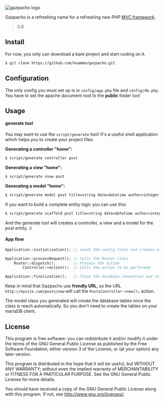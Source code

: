 ![gazpacho logo](http://f.cl.ly/items/0a2l3o231c2w1F0m0t3t/gazpacho_logo.png)

Gazpacho is a refreshing name for a refreshing new PHP [MVC framework](http://en.wikipedia.org/wiki/Model%E2%80%93view%E2%80%93controller).

> 0.8

## Install

For now, you only can download a bare project and start coding on it.

```bash
$ git clone https://github.com/huamma/gazpacho.git
```

## Configuration

The only config you must set up is in `config/app.php` file and `config/db.php`.
You have to set the apache document root to the __public__ folder too!

## Usage

#### generate tool

You may want to use the `script/generate` tool! It's a useful shell application
which helps you to create your project files.

__Generating a controller "home":__

```bash
$ script/generate controller post
```

__Generating a view "home":__

```bash
$ script/generate view post
```

__Generating a model "home":__

```bash
$ script/generate model post title=string date=datetime author=integer body=text
```

If you want to build a complete entity logic you can use this:

```bash
$ script/generate scaffold post title=string date=datetime author=integer body=text
```

And the generate tool will creates a controller, a view and a model for the post entity. :)

#### App flow

```php
Application::initialization(); // Loads the config files and creates a database instance

Application::processRequest(); // Calls the Router class
    Router::dispatch();        // Process the action
        Controller->action();  // Calls the action to be performed

Application::finalization();   // Close the database connection and release resources
```

Keep in mind that Gazpacho use __frendly URL__, so the URL `http://mysite.com/posts/new`
will call the `PostsController->new();` action.

The model class you generated will create the database tables once the class is reach automatically.
So you don't need to create the tables on your mariaDB client.

## License 

This program is free software: you can redistribute it and/or modify
it under the terms of the GNU General Public License as published by
the Free Software Foundation, either version 3 of the License, or
(at your option) any later version.

This program is distributed in the hope that it will be useful,
but WITHOUT ANY WARRANTY; without even the implied warranty of
MERCHANTABILITY or FITNESS FOR A PARTICULAR PURPOSE.  See the
GNU General Public License for more details.

You should have received a copy of the GNU General Public License
along with this program.  If not, see <http://www.gnu.org/licenses/>.